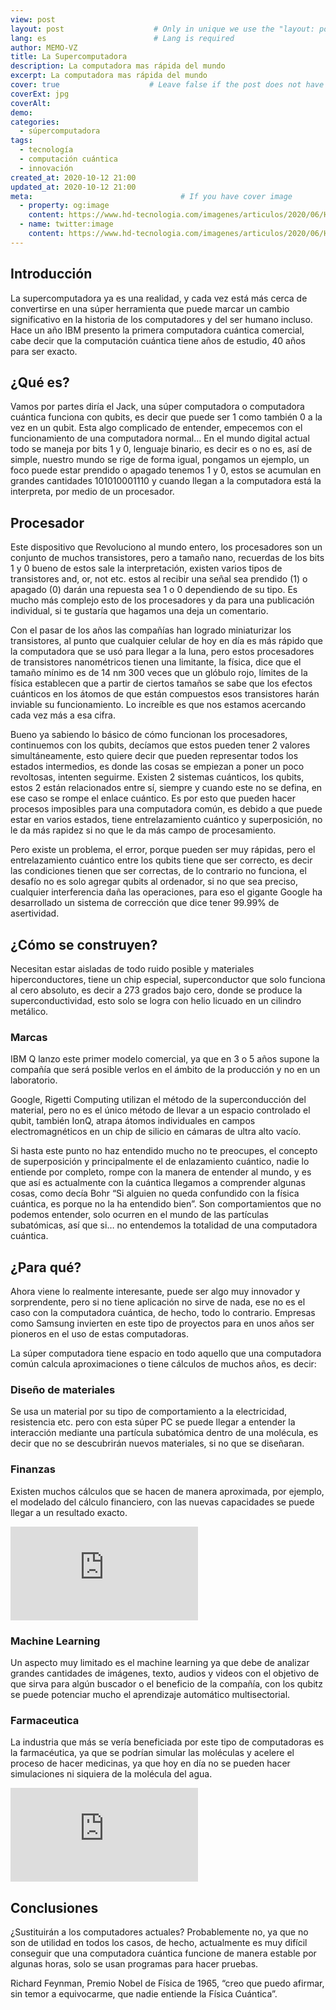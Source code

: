 ```yaml
---
view: post
layout: post                    # Only in unique we use the "layout: post"
lang: es                        # Lang is required
author: MEMO-VZ
title: La Supercomputadora
description: La computadora mas rápida del mundo
excerpt: La computadora mas rápida del mundo
cover: true                    # Leave false if the post does not have cover image, if there is set to true
coverExt: jpg
coverAlt: 
demo:
categories:
  - súpercomputadora
tags: 
  - tecnología
  - computación cuántica
  - innovación
created_at: 2020-10-12 21:00
updated_at: 2020-10-12 21:00
meta:                                 # If you have cover image
  - property: og:image
    content: https://www.hd-tecnologia.com/imagenes/articulos/2020/06/Honeywell-anuncia-la-computadora-cu%C3%A1ntica-m%C3%A1s-potente-del-mundo.jpg        # For locale /es/, add  "/images/es/posts/"
  - name: twitter:image
    content: https://www.hd-tecnologia.com/imagenes/articulos/2020/06/Honeywell-anuncia-la-computadora-cu%C3%A1ntica-m%C3%A1s-potente-del-mundo.jpg
---
```


## Introducción

La supercomputadora ya es una realidad, y cada vez está más cerca de convertirse en una súper herramienta que puede marcar un cambio significativo en la historia de los computadores y del ser humano incluso. Hace un año IBM presento la primera computadora cuántica comercial, cabe decir que la computación cuántica tiene años de estudio, 40 años para ser exacto.

## ¿Qué es?

Vamos por partes diría el Jack, una súper computadora o computadora cuántica funciona con qubits, es decir que puede ser 1 como también 0 a la vez en un qubit. Esta algo complicado de entender, empecemos con el funcionamiento de una computadora normal… En el mundo digital actual todo se maneja por bits 1 y 0, lenguaje binario, es decir es o no es, así de simple, nuestro mundo se rige de forma igual, pongamos un ejemplo, un foco puede estar prendido o apagado tenemos 1 y 0, estos se acumulan en grandes cantidades 101010001110 y cuando llegan a la computadora está la interpreta, por medio de un procesador. 

##  Procesador

Este dispositivo que Revoluciono al mundo entero, los procesadores son un conjunto de muchos transistores, pero a tamaño nano, recuerdas de los bits 1 y 0 bueno de estos sale la interpretación, existen varios tipos de transistores and, or, not etc. estos al recibir una señal sea prendido (1) o apagado (0) darán una repuesta sea 1 o 0 dependiendo de su tipo. Es mucho más complejo esto de los procesadores y da para una publicación individual, si te gustaría que hagamos una deja un comentario.

Con el pasar de los años las compañías han logrado miniaturizar los transistores, al punto que cualquier celular de hoy en día es más rápido que la computadora que se usó para llegar a la luna, pero estos procesadores de transistores nanométricos tienen una limitante, la física, dice que el tamaño mínimo es de 14 nm 300 veces que un glóbulo rojo, límites de la física establecen que a partir de ciertos tamaños se sabe que los efectos cuánticos en los átomos de que están compuestos esos transistores harán inviable su funcionamiento. Lo increíble es que nos estamos acercando cada vez más a esa cifra.

Bueno ya sabiendo lo básico de cómo funcionan los procesadores, continuemos con los qubits, decíamos que estos pueden tener 2 valores simultáneamente, esto quiere decir que pueden representar todos los estados intermedios, es donde las cosas se empiezan a poner un poco revoltosas, intenten seguirme. Existen 2 sistemas cuánticos, los qubits, estos 2 están relacionados entre sí, siempre y cuando este no se defina, en ese caso se rompe el enlace cuántico. Es por esto que pueden hacer procesos imposibles para una computadora común, es debido a que puede estar en varios estados, tiene entrelazamiento cuántico y superposición, no le da más rapidez si no que le da más campo de procesamiento.

Pero existe un problema, el error, porque pueden ser muy rápidas, pero el entrelazamiento cuántico entre los qubits tiene que ser correcto, es decir las condiciones tienen que ser correctas, de lo contrario no funciona, el desafío no es solo agregar qubits al ordenador, si no que sea preciso, cualquier interferencia daña las operaciones, para eso el gigante Google ha desarrollado un sistema de corrección que dice tener 99.99% de asertividad.

<lazy-load tag="img" :data="{ src: 'https://hardzone.es/app/uploads-hardzone.es/2019/07/CPU-01-930x487.jpg', alt: 'Procesador' }" />

## ¿Cómo se construyen?

<lazy-load tag="img" :data="{ src: 'https://www.elfinanciero.com.mx/uploads/2019/01/16/4baf54f3691547659025.jpeg' , alt: 'Súpercomputadora'}" />

Necesitan estar aisladas de todo ruido posible y materiales hiperconductores, tiene un chip especial, superconductor que solo funciona al cero absoluto, es decir a 273 grados bajo cero, donde se produce la superconductividad, esto solo se logra con helio licuado en un cilindro metálico.

### Marcas

IBM Q lanzo este primer modelo comercial, ya que en 3 o 5 años supone la compañía que será posible verlos en el ámbito de la producción y no en un laboratorio. 

Google, Rigetti Computing utilizan el método de la superconducción del material, pero no es el único método de llevar a un espacio controlado el qubit, también IonQ, atrapa átomos individuales en campos electromagnéticos en un chip de silicio en cámaras de ultra alto vacío.

Si hasta este punto no haz entendido mucho no te preocupes, el concepto de superposición y principalmente el de enlazamiento cuántico, nadie lo entiende por completo, rompe con la manera de entender al mundo, y es que así es actualmente con la cuántica llegamos a comprender algunas cosas, como decía Bohr “Si alguien no queda confundido con la física cuántica, es porque no la ha entendido bien”. Son comportamientos que no podemos entender, solo ocurren en el mundo de las partículas subatómicas, así que si… no entendemos la totalidad de una computadora cuántica.

## ¿Para qué? 

Ahora viene lo realmente interesante, puede ser algo muy innovador y sorprendente, pero si no tiene aplicación no sirve de nada, ese no es el caso con la computadora cuántica, de hecho, todo lo contrario. Empresas como Samsung invierten en este tipo de proyectos para en unos años ser pioneros en el uso de estas computadoras.

La súper computadora tiene espacio en todo aquello que una computadora común calcula aproximaciones o tiene cálculos de muchos años, es decir:

### Diseño de materiales

Se usa un material por su tipo de comportamiento a la electricidad, resistencia etc. pero con esta súper PC se puede llegar a entender la interacción mediante una partícula subatómica dentro de una molécula, es decir que no se descubrirán nuevos materiales, si no que se diseñaran.

### Finanzas

Existen muchos cálculos que se hacen de manera aproximada, por ejemplo, el modelado del cálculo financiero, con las nuevas capacidades se puede llegar a un resultado exacto.

<iframe class="video" src="https://www.youtube.com/embed/MPo9iyFIwbw" frameborder="0" allow="accelerometer; autoplay; clipboard-write; encrypted-media; gyroscope; picture-in-picture" allowfullscreen></iframe>

### Machine Learning

Un aspecto muy limitado es el machine learning ya que debe de analizar grandes cantidades de imágenes, texto, audios y videos con el objetivo de que sirva para algún buscador o el beneficio de la compañía, con los qubitz se puede potenciar mucho el aprendizaje automático multisectorial.

### Farmaceutica

La industria que más se vería beneficiada por este tipo de computadoras es la farmacéutica, ya que se podrían simular las moléculas y acelere el proceso de hacer medicinas, ya que hoy en día no se pueden hacer simulaciones ni siquiera de la molécula del agua.

<iframe class="video" src="https://www.youtube.com/embed/qarc7AA4-wM" frameborder="0" allow="accelerometer; autoplay; clipboard-write; encrypted-media; gyroscope; picture-in-picture" allowfullscreen></iframe>

## Conclusiones

¿Sustituirán a los computadores actuales? Probablemente no, ya que no son de utilidad en todos los casos, de hecho, actualmente es muy difícil conseguir que una computadora cuántica funcione de manera estable por algunas horas, solo se usan programas para hacer pruebas.


Richard Feynman, Premio Nobel de Física de 1965, “creo que puedo afirmar, sin temor a equivocarme, que nadie entiende la Física Cuántica”.

